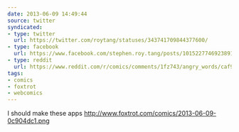 ```yaml
---
date: 2013-06-09 14:49:44
source: twitter
syndicated:
- type: twitter
  url: https://twitter.com/roytang/statuses/343741709844377600/
- type: facebook
  url: https://www.facebook.com/stephen.roy.tang/posts/10152277469238912
- type: reddit
  url: https://www.reddit.com/r/comics/comments/1fz743/angry_words/caf9c18/
tags:
- comics
- foxtrot
- webcomics
---
```


I should make these apps http://www.foxtrot.com/comics/2013-06-09-0c904dc1.png